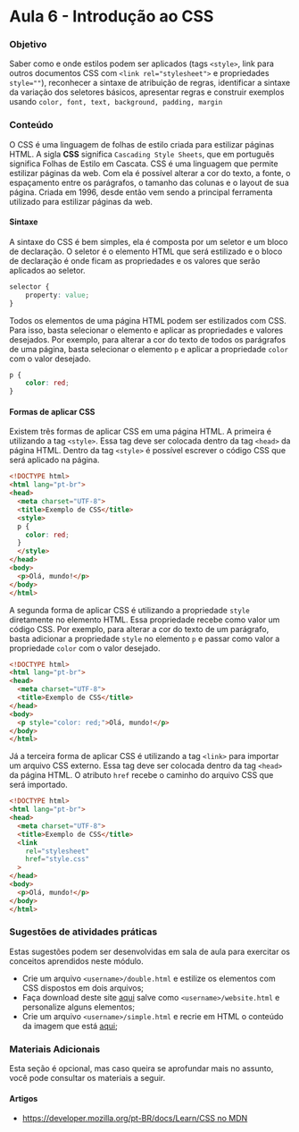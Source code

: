 # Aula 6 - Introdução ao CSS

### Objetivo

Saber como e onde estilos podem ser aplicados (tags `<style>`, link para outros documentos CSS
com `<link rel="stylesheet">` e propriedades `style=""`), reconhecer a sintaxe de atribuição de regras, identificar a
sintaxe da variação dos seletores básicos, apresentar regras e construir exemplos
usando ```color, font, text, background, padding, margin```

### Conteúdo

O CSS é uma linguagem de folhas de estilo criada para estilizar páginas HTML. A sigla **CSS** significa `Cascading Style
Sheets`, que em português significa Folhas de Estilo em Cascata. CSS é uma linguagem que permite estilizar páginas da
web. Com ela é possível alterar a cor do texto, a fonte, o espaçamento entre os parágrafos, o tamanho das colunas e o
layout de sua página. Criada em 1996, desde então vem sendo a principal ferramenta utilizado para estilizar páginas da
web.

#### Sintaxe

A sintaxe do CSS é bem simples, ela é composta por um seletor e um bloco de declaração. O seletor é o elemento HTML que
será estilizado e o bloco de declaração é onde ficam as propriedades e os valores que serão aplicados ao seletor.

```css
selector {
    property: value;
}
```

Todos os elementos de uma página HTML podem ser estilizados com CSS. Para isso, basta selecionar o elemento e aplicar
as propriedades e valores desejados. Por exemplo, para alterar a cor do texto de todos os parágrafos de uma página,
basta
selecionar o elemento `p` e aplicar a propriedade `color` com o valor desejado.

```css
p {
    color: red;
}
```

#### Formas de aplicar CSS

Existem três formas de aplicar CSS em uma página HTML. A primeira é utilizando a tag `<style>`. Essa tag deve ser
colocada dentro da tag `<head>` da página HTML. Dentro da tag `<style>` é possível escrever o código CSS que será
aplicado na página.

```html
<!DOCTYPE html>
<html lang="pt-br">
<head>
  <meta charset="UTF-8">
  <title>Exemplo de CSS</title>
  <style>
  p {
    color: red;
  }
  </style>
</head>
<body>
  <p>Olá, mundo!</p>
</body>
</html>
```

A segunda forma de aplicar CSS é utilizando a propriedade `style` diretamente no elemento HTML. Essa propriedade recebe
como valor um código CSS. Por exemplo, para alterar a cor do texto de um parágrafo, basta adicionar a propriedade
`style` no elemento `p` e passar como valor a propriedade `color` com o valor desejado.

```html
<!DOCTYPE html>
<html lang="pt-br">
<head>
  <meta charset="UTF-8">
  <title>Exemplo de CSS</title>
</head>
<body>
  <p style="color: red;">Olá, mundo!</p>
</body>
</html>
```

Já a terceira forma de aplicar CSS é utilizando a tag `<link>` para importar um arquivo CSS externo. Essa tag deve ser
colocada dentro da tag `<head>` da página HTML. O atributo `href` recebe o caminho do arquivo CSS que será importado.

```html
<!DOCTYPE html>
<html lang="pt-br">
<head>
  <meta charset="UTF-8">
  <title>Exemplo de CSS</title>
  <link
    rel="stylesheet"
    href="style.css"
  >
</head>
<body>
  <p>Olá, mundo!</p>
</body>
</html>
```

### Sugestões de atividades práticas

Estas sugestões podem ser desenvolvidas em sala de aula para exercitar os conceitos aprendidos neste módulo.

- Crie um arquivo `<username>/double.html` e estilize os elementos com CSS dispostos em dois arquivos;
- Faça download deste site [aqui](http://bettermotherfuckingwebsite.com) salve como `<username>/website.html` e
  personalize alguns elementos;
- Crie um arquivo `<username>/simple.html` e recrie em HTML o conteúdo da imagem que está [aqui](examples/simple.jpg);

### Materiais Adicionais

Esta seção é opcional, mas caso queira se aprofundar mais no assunto, você pode consultar os materiais a seguir.

#### Artigos

- [https://developer.mozilla.org/pt-BR/docs/Learn/CSS no MDN](https://developer.mozilla.org/pt-BR/docs/Learn/CSS)
